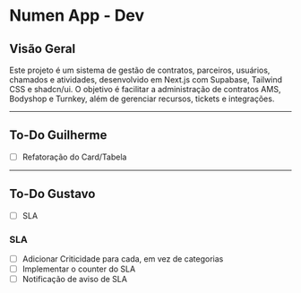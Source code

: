 # Numen App - Dev

## Visão Geral

Este projeto é um sistema de gestão de contratos, parceiros, usuários, chamados e atividades, desenvolvido em Next.js com Supabase, Tailwind CSS e shadcn/ui. O objetivo é facilitar a administração de contratos AMS, Bodyshop e Turnkey, além de gerenciar recursos, tickets e integrações.

---
## To-Do Guilherme
- [ ] Refatoração do Card/Tabela

---

## To-Do Gustavo
- [ ] SLA
  
### SLA
- [ ] Adicionar Criticidade para cada, em vez de categorias
- [ ] Implementar o counter do SLA
- [ ] Notificação de aviso de SLA
